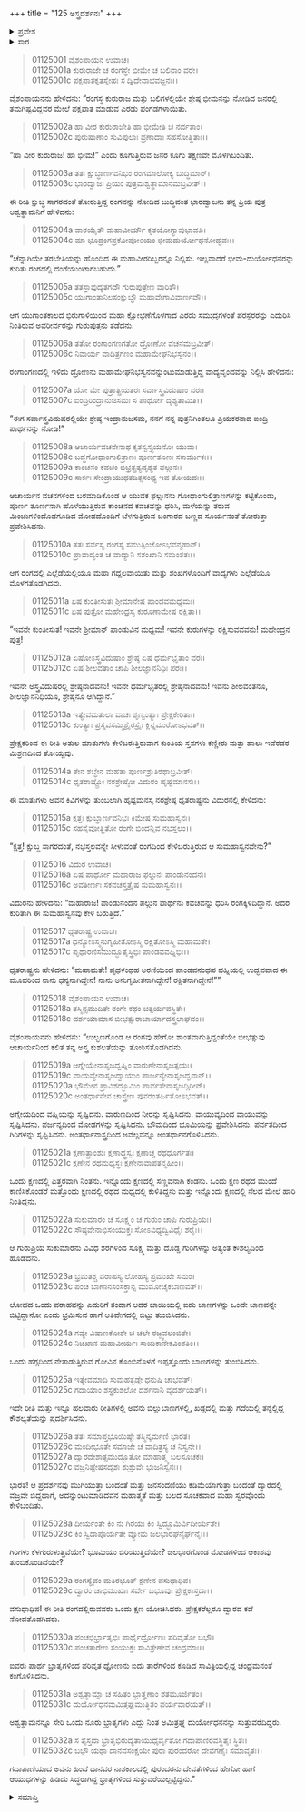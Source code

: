 +++
title = "125 ಅಸ್ತ್ರದರ್ಶನಃ"
+++

<details><summary>ಪ್ರವೇಶ</summary>


।।   ಓಂ ಓಂ ನಮೋ ನಾರಾಯಣಾಯ।।   ಶ್ರೀ ವೇದವ್ಯಾಸಾಯ ನಮಃ ।।

ಶ್ರೀ ಕೃಷ್ಣದ್ವೈಪಾಯನ ವೇದವ್ಯಾಸ ವಿರಚಿತ  

**ಶ್ರೀ ಮಹಾಭಾರತ**

**ಆದಿ ಪರ್ವ**

**ಜತುಗೃಹದಾಹ ಪರ್ವ**

**ಅಧ್ಯಾಯ 125**

</details>


<details><summary>ಸಾರ</summary>

ಅರ್ಜುನನ ಪ್ರತಿಭಾ ಪ್ರದರ್ಶನ (1-32).

</details>


> 01125001 ವೈಶಂಪಾಯನ ಉವಾಚ।  
01125001a ಕುರುರಾಜೇ ಚ ರಂಗಸ್ಥೇ ಭೀಮೇ ಚ ಬಲಿನಾಂ ವರೇ।  
01125001c ಪಕ್ಷಪಾತಕೃತಸ್ನೇಹಃ ಸ ದ್ವಿಧೇವಾಭವಜ್ಜನಃ।।

ವೈಶಂಪಾಯನನು ಹೇಳಿದನು: “ರಂಗಸ್ಥ ಕುರುರಾಜ ಮತ್ತು ಬಲಿಗಳಲ್ಲಿಯೇ ಶ್ರೇಷ್ಠ ಭೀಮನನ್ನು ನೋಡಿದ ಜನರಲ್ಲಿ ತಮಗಿಷ್ಟವಿದ್ದವರ ಮೇಲೆ ಪಕ್ಷಪಾತ ಮಾಡುವ ಎರಡು ಪಂಗಡಗಳಾಯಿತು.

> 01125002a ಹಾ ವೀರ ಕುರುರಾಜೇತಿ ಹಾ ಭೀಮೇತಿ ಚ ನರ್ದತಾಂ।  
01125002c ಪುರುಷಾಣಾಂ ಸುವಿಪುಲಾಃ ಪ್ರಣಾದಾಃ ಸಹಸೋತ್ಥಿತಾಃ।।

“ಹಾ ವೀರ ಕುರುರಾಜ! ಹಾ ಭೀಮ!” ಎಂದು ಕೂಗುತ್ತಿರುವ ಜನರ ಕೂಗು ತಕ್ಷಣವೇ ಮೊಳಗಿಬಂದಿತು.

> 01125003a ತತಃ ಕ್ಷುಬ್ಧಾರ್ಣವನಿಭಂ ರಂಗಮಾಲೋಕ್ಯ ಬುದ್ಧಿಮಾನ್।  
01125003c ಭಾರದ್ವಾಜಃ ಪ್ರಿಯಂ ಪುತ್ರಮಶ್ವತ್ಥಾಮಾನಮಬ್ರವೀತ್।।

ಈ ರೀತಿ ಕ್ಷುಬ್ಧ ಸಾಗರದಂತೆ ತೋರುತ್ತಿದ್ದ ರಂಗವನ್ನು ನೋಡಿದ ಬುದ್ಧಿವಂತ ಭಾರದ್ವಾಜನು ತನ್ನ ಪ್ರಿಯ ಪುತ್ರ ಅಶ್ವತ್ಥಾಮನಿಗೆ ಹೇಳಿದನು:

> 01125004a ವಾರಯೈತೌ ಮಹಾವೀರ್ಯೌ ಕೃತಯೋಗ್ಯಾವುಭಾವಪಿ।  
01125004c ಮಾ ಭೂದ್ರಂಗಪ್ರಕೋಪೋಽಯಂ ಭೀಮದುರ್ಯೋಧನೋದ್ಭವಃ।।

“ಚೆನ್ನಾಗಿಯೇ ತರಬೇತಿಯನ್ನು ಹೊಂದಿದ ಈ ಮಹಾವೀರರಿಬ್ಬರನ್ನೂ ನಿಲ್ಲಿಸು. ಇಲ್ಲವಾದರೆ ಭೀಮ-ದುರ್ಯೋಧನರನ್ನು ಕುರಿತು ರಂಗದಲ್ಲಿ ದಂಗೆಯುಂಟಾಗಬಹುದು.”

> 01125005a ತತಸ್ತಾವುದ್ಯತಗದೌ ಗುರುಪುತ್ರೇಣ ವಾರಿತೌ।  
01125005c ಯುಗಾಂತಾನಿಲಸಂಕ್ಷುಬ್ಧೌ ಮಹಾವೇಗಾವಿವಾರ್ಣವೌ।।

ಆಗ ಯುಗಾಂತಕಾಲದ ಭಿರುಗಾಳಿಯಿಂದ ಮಹಾ ಕ್ಷೋಭಣೆಗೊಳಗಾದ ಎರಡು ಸಮುದ್ರಗಳಂತೆ ಪರಸ್ಪರರನ್ನು ಎದುರಿಸಿ ನಿಂತಿರುವ ಅವರೀರ್ವರನ್ನು ಗುರುಪುತ್ರನು ತಡೆದನು.

> 01125006a ತತೋ ರಂಗಾಂಗಣಗತೋ ದ್ರೋಣೋ ವಚನಮಬ್ರವೀತ್।  
01125006c ನಿವಾರ್ಯ ವಾದಿತ್ರಗಣಂ ಮಹಾಮೇಘನಿಭಸ್ವನಂ।।

ರಂಗಾಂಗಣದಲ್ಲಿ ಇಳಿದು ದ್ರೋಣನು ಮಹಾಮೇಘನಿಭಸ್ವನವನ್ನುಂಟುಮಾಡುತ್ತಿದ್ದ ವಾದ್ಯವೃಂದವನ್ನು ನಿಲ್ಲಿಸಿ ಹೇಳಿದನು:

> 01125007a ಯೋ ಮೇ ಪುತ್ರಾತ್ಪ್ರಿಯತರಃ ಸರ್ವಾಸ್ತ್ರವಿದುಷಾಂ ವರಃ।  
01125007c ಐಂದ್ರಿರಿಂದ್ರಾನುಜಸಮಃ ಸ ಪಾರ್ಥೋ ದೃಶ್ಯತಾಮಿತಿ।।

“ಈಗ ಸರ್ವಾಸ್ತ್ರವಿದುಷರಲ್ಲಿಯೇ ಶ್ರೇಷ್ಠ ಇಂದ್ರಾನುಜಸಮ, ನನಗೆ ನನ್ನ ಪುತ್ರನಿಗಿಂತಲೂ ಪ್ರಿಯಕರನಾದ ಐಂದ್ರಿ ಪಾರ್ಥನನ್ನು ನೋಡಿ!”

> 01125008a ಆಚಾರ್ಯವಚನೇನಾಥ ಕೃತಸ್ವಸ್ತ್ಯಯನೋ ಯುವಾ।  
01125008c ಬದ್ಧಗೋಧಾಂಗುಲಿತ್ರಾಣಃ ಪೂರ್ಣತೂಣಃ ಸಕಾರ್ಮುಕಃ।।  
01125009a ಕಾಂಚನಂ ಕವಚಂ ಬಿಭ್ರತ್ಪ್ರತ್ಯದೃಶ್ಯತ ಫಲ್ಗುನಃ।  
01125009c ಸಾರ್ಕಃ ಸೇಂದ್ರಾಯುಧತಡಿತ್ಸಸಂಧ್ಯ ಇವ ತೋಯದಃ।।

ಆಚಾರ್ಯನ ವಚನಗಳಿಂದ ಬರಮಾಡಿಕೊಂಡ ಆ ಯುವಕ ಫಲ್ಗುನನು ಗೋಧಾಂಗುಲಿತ್ರಾಣಗಳನ್ನು ಕಟ್ಟಿಕೊಂಡು, ಪೂರ್ಣ ತೂರ್ಣನಾಗಿ ಹೊಳೆಯುತ್ತಿರುವ ಕಾಂಚನದ ಕವಚವನ್ನು ಧರಿಸಿ, ಮಳೆಯನ್ನು ತರುವ ಮಿಂಚುಗಳಿಂದೊಡಗೂಡಿದ ಮೋಡದೊಂದಿಗೆ ಬೆಳಗುತ್ತಿರುವ ಬಂಗಾರದ ಬಣ್ಣದ ಸೂರ್ಯನಂತೆ ತೋರುತ್ತಾ ಪ್ರವೇಶಿಸಿದನು.

> 01125010a ತತಃ ಸರ್ವಸ್ಯ ರಂಗಸ್ಯ ಸಮುತ್ಪಿಂಜೋಽಭವನ್ಮಹಾನ್।  
01125010c ಪ್ರಾವಾದ್ಯಂತ ಚ ವಾದ್ಯಾನಿ ಸಶಂಖಾನಿ ಸಮಂತತಃ।।

ಆಗ ರಂಗದಲ್ಲಿ ಎಲ್ಲೆಡೆಯಲ್ಲಿಯೂ ಮಹಾ ಗದ್ದಲವಾಯಿತು ಮತ್ತು ಶಂಖಗಳೊಂದಿಗೆ ವಾದ್ಯಗಳು ಎಲ್ಲೆಡೆಯೂ ಮೊಳಗತೊಡಗಿದವು.

> 01125011a ಏಷ ಕುಂತೀಸುತಃ ಶ್ರೀಮಾನೇಷ ಪಾಂಡವಮಧ್ಯಮಃ।  
01125011c ಏಷ ಪುತ್ರೋ ಮಹೇಂದ್ರಸ್ಯ ಕುರೂಣಾಮೇಷ ರಕ್ಷಿತಾ।।

“ಇವನೇ ಕುಂತೀಸುತ! ಇವನೇ ಶ್ರೀಮಾನ್ ಪಾಂಡುವಿನ ಮಧ್ಯಮ! ಇವನೇ ಕುರುಗಳನ್ನು ರಕ್ಷಿಸುವವವನು! ಮಹೇಂದ್ರನ ಪುತ್ರ!

> 01125012a ಏಷೋಽಸ್ತ್ರವಿದುಷಾಂ ಶ್ರೇಷ್ಠ ಏಷ ಧರ್ಮಭೃತಾಂ ವರಃ।   
01125012c ಏಷ ಶೀಲವತಾಂ ಚಾಪಿ ಶೀಲಜ್ಞಾನನಿಧಿಃ ಪರಃ।।

ಇವನೇ ಅಸ್ತ್ರವಿದುಷರಲ್ಲಿ ಶ್ರೇಷ್ಠನಾದವನು! ಇವನೇ ಧರ್ಮಭೃತರಲ್ಲಿ ಶ್ರೇಷ್ಠನಾದವನು! ಇವನು ಶೀಲವಂತನೂ, ಶೀಲಜ್ಞಾನನಿಧಿಯೂ, ಶ್ರೇಷ್ಠನೂ ಆಗಿದ್ದಾನೆ.”

> 01125013a ಇತ್ಯೇವಮತುಲಾ ವಾಚಃ ಶೃಣ್ವಂತ್ಯಾಃ ಪ್ರೇಕ್ಷಕೇರಿತಾಃ।  
01125013c ಕುಂತ್ಯಾಃ ಪ್ರಸ್ನವಸಮ್ಮಿಶ್ರೈರಸ್ರೈಃ ಕ್ಲಿನ್ನಮುರೋಽಭವತ್।।

ಪ್ರೇಕ್ಷಕರಿಂದ ಈ ರೀತಿ ಅತುಲ ಮಾತುಗಳು ಕೇಳಿಬರುತ್ತಿರುವಾಗ ಕುಂತಿಯ ಸ್ತನಗಳು ಕಣ್ಣೀರು ಮತ್ತು ಹಾಲು ಇವೆರಡರ ಮಿಶ್ರಣದಿಂದ ತೋಯ್ದವು.

> 01125014a ತೇನ ಶಬ್ಧೇನ ಮಹತಾ ಪೂರ್ಣಶ್ರುತಿರಥಾಬ್ರವೀತ್।  
01125014c ಧೃತರಾಷ್ಟ್ರೋ ನರಶ್ರೇಷ್ಠೋ ವಿದುರಂ ಹೃಷ್ಟಮಾನಸಃ।।

ಈ ಮಾತುಗಳು ಅವನ ಕಿವಿಗಳನ್ನು ತುಂಬಲಾಗಿ ಹೃಷ್ಟಮನಸ್ಕ ನರಶ್ರೇಷ್ಠ ಧೃತರಾಷ್ಟ್ರನು ವಿದುರನಲ್ಲಿ ಕೇಳಿದನು:

> 01125015a ಕ್ಷತ್ತಃ ಕ್ಷುಬ್ಧಾರ್ಣವನಿಭಃ ಕಿಮೇಷ ಸುಮಹಾಸ್ವನಃ।   
01125015c ಸಹಸೈವೋತ್ಥಿತೋ ರಂಗೇ ಭಿಂದನ್ನಿವ ನಭಸ್ತಲಂ।।

“ಕ್ಷತ್ತ! ಕ್ಷುಬ್ಧ ಸಾಗರದಂತೆ, ನಭಸ್ತಲವನ್ನೇ ಸೀಳುವಂತೆ ರಂಗದಿಂದ ಕೇಳಿಬರುತ್ತಿರುವ ಆ ಸುಮಹಾಸ್ವನವೇನು?”

> 01125016 ವಿದುರ ಉವಾಚ।  
01125016a ಏಷ ಪಾರ್ಥೋ ಮಹಾರಾಜ ಫಲ್ಗುನಃ ಪಾಂಡುನಂದನಃ।  
01125016c ಅವತೀರ್ಣಃ ಸಕವಚಸ್ತತ್ರೈಷ ಸುಮಹಾಸ್ವನಃ।।

ವಿದುರನು ಹೇಳಿದನು: “ಮಹಾರಾಜ! ಪಾಂಡುನಂದನ ಪಲ್ಗುನ ಪಾರ್ಥನು ಕವಚವನ್ನು ಧರಿಸಿ ರಂಗಕ್ಕಿಳಿದಿದ್ದಾನೆ. ಅದರ ಕುರಿತಾಗಿ ಈ ಸುಮಹಾಸ್ವನವು ಕೇಳಿ ಬರುತ್ತಿದೆ.”

> 01125017 ಧೃತರಾಷ್ಟ್ರ ಉವಾಚ।  
01125017a ಧನ್ಯೋಽಸ್ಮ್ಯನುಗೃಹೀತೋಽಸ್ಮಿ ರಕ್ಷಿತೋಽಸ್ಮಿ ಮಹಾಮತೇ।  
01125017c ಪೃಥಾರಣಿಸಮುದ್ಭೂತೈಸ್ತ್ರಿಭಿಃ ಪಾಂಡವವಹ್ನಿಭಿಃ।।

ಧೃತರಾಷ್ಟ್ರನು ಹೇಳಿದನು: “ಮಹಾಮತೇ! ಪೃಥಳಂಥಹ ಅರಣಿಯಿಂದ ಪಾಂಡವನಂಥಹ ವಹ್ನಿಯಲ್ಲಿ ಉದ್ಭವವಾದ ಈ ಮೂವರಿಂದ ನಾನು ಧನ್ಯನಾಗಿದ್ದೇನೆ! ನಾನು ಅನುಗೃಹೀತನಾಗಿದ್ದೇನೆ! ರಕ್ಷಿತನಾಗಿದ್ದೇನೆ!””

> 01125018 ವೈಶಂಪಾಯನ ಉವಾಚ।  
01125018a ತಸ್ಮಿನ್ಸಮುದಿತೇ ರಂಗೇ ಕಥಂ ಚಿತ್ಪರ್ಯವಸ್ಥಿತೇ।  
01125018c ದರ್ಶಯಾಮಾಸ ಬೀಭತ್ಸುರಾಚಾರ್ಯಾದಸ್ತ್ರಲಾಘವಂ।।

ವೈಶಂಪಾಯನನು ಹೇಳಿದನು: “ಉಲ್ಭಣಗೊಂಡ ಆ ರಂಗವು ಹೇಗೋ ಶಾಂತವಾಗುತ್ತಿದ್ದಂತೆಯೇ ಬೀಭತ್ಸುವು ಆಚಾರ್ಯನಿಂದ ಕಲಿತ ತನ್ನ ಅಸ್ತ್ರ ಕುಶಲತೆಯನ್ನು ತೋರಿಸತೊಡಗಿದನು.

> 01125019a ಆಗ್ನೇಯೇನಾಸೃಜದ್ವಹ್ನಿಂ ವಾರುಣೇನಾಸೃಜತ್ಪಯಃ।  
01125019c ವಾಯವ್ಯೇನಾಸೃಜದ್ವಾಯುಂ ಪಾರ್ಜನ್ಯೇನಾಸೃಜದ್ಘನಾನ್।।   
01125020a ಭೌಮೇನ ಪ್ರಾವಿಶದ್ಭೂಮಿಂ ಪಾರ್ವತೇನಾಸೃಜದ್ಗಿರೀನ್।  
01125020c ಅಂತರ್ಧಾನೇನ ಚಾಸ್ತ್ರೇಣ ಪುನರಂತರ್ಹಿತೋಽಭವತ್।।

ಅಗ್ನೇಯದಿಂದ ವಹ್ನಿಯನ್ನು ಸೃಷ್ಟಿದನು. ವಾರುಣದಿಂದ ನೀರನ್ನು ಸೃಷ್ಟಿಸಿದನು. ವಾಯುವ್ಯದಿಂದ ವಾಯುವನ್ನು ಸೃಷ್ಟಿಸಿದನು. ಪರ್ಜನ್ಯದಿಂದ ಮೋಡಗಳನ್ನು ಸೃಷ್ಟಿಸಿದನು. ಭೌಮದಿಂದ ಭೂಮಿಯನ್ನು ಪ್ರವೇಶಿಸಿದನು. ಪರ್ವತದಿಂದ ಗಿರಿಗಳನ್ನು ಸೃಷ್ಟಿಸಿದನು. ಅಂತರ್ಧಾನಾಸ್ತ್ರದಿಂದ ಅವೆಲ್ಲವನ್ನೂ ಅಂತರ್ಧಾನಗೊಳಿಸಿದನು.

> 01125021a ಕ್ಷಣಾತ್ಪ್ರಾಂಶುಃ ಕ್ಷಣಾದ್ಧ್ರಸ್ವಃ ಕ್ಷಣಾಚ್ಚ ರಥಧೂರ್ಗತಃ।  
01125021c ಕ್ಷಣೇನ ರಥಮಧ್ಯಸ್ಥಃ ಕ್ಷಣೇನಾವಾಪತನ್ಮಹೀಂ।।

ಒಂದು ಕ್ಷಣದಲ್ಲಿ ಎತ್ತರವಾಗಿ ನಿಂತನು. ಇನ್ನೊಂದು ಕ್ಷಣದಲ್ಲಿ ಸಣ್ಣವನಾಗಿ ಕಂಡನು. ಒಂದು ಕ್ಷಣ ರಥದ ಮುಂದೆ ಕಾಣಿಸಿಕೊಂಡರೆ ಮತ್ತೊಂದು ಕ್ಷಣದಲ್ಲಿ ರಥದ ಮಧ್ಯದಲ್ಲಿ ಕುಳಿತಿದ್ದನು ಮತ್ತು ಇನ್ನೊಂದು ಕ್ಷಣದಲ್ಲಿ ನೆಲದ ಮೇಲೆ ಹಾರಿ ನಿಂತಿದ್ದನು.

> 01125022a ಸುಕುಮಾರಂ ಚ ಸೂಕ್ಷ್ಮಂ ಚ ಗುರುಂ ಚಾಪಿ ಗುರುಪ್ರಿಯಃ।  
01125022c ಸೌಷ್ಠವೇನಾಭಿಸಂಯುಕ್ತಃ ಸೋಽವಿಧ್ಯದ್ವಿವಿಧೈಃ ಶರೈಃ।।

ಆ ಗುರುಪ್ರಿಯ ಸುಕುಮಾರನು ವಿವಿಧ ಶರಗಳಿಂದ ಸೂಕ್ಷ್ಮ ಮತ್ತು ದೊಡ್ಡ ಗುರಿಗಳನ್ನು ಅತ್ಯಂತ ಕೌಶಲ್ಯದಿಂದ ಹೊಡೆದನು.

> 01125023a ಭ್ರಮತಶ್ಚ ವರಾಹಸ್ಯ ಲೋಹಸ್ಯ ಪ್ರಮುಖೇ ಸಮಂ।  
01125023c ಪಂಚ ಬಾಣಾನಸಂಸಕ್ತಾನ್ಸ ಮುಮೋಚೈಕಬಾಣವತ್।।

ಲೋಹದ ಒಂದು ವರಾಹವನ್ನು ಎದುರಿಗೆ ತಂದಾಗ ಅದರ ಬಾಯಿಯಲ್ಲಿ ಐದು ಬಾಣಗಳನ್ನು ಒಂದೇ ಬಾಣವನ್ನೇ ಬಿಟ್ಟಿದ್ದಾನೋ ಎಂದು ಭ್ರಮಿಸುವ ಹಾಗೆ ಅತಿವೇಗದಲ್ಲಿ ಬಿಟ್ಟು ತುಂಬಿಸಿದನು.

> 01125024a ಗವ್ಯೇ ವಿಷಾಣಕೋಶೇ ಚ ಚಲೇ ರಜ್ಜ್ವವಲಂಬಿತೇ।  
01125024c ನಿಚಖಾನ ಮಹಾವೀರ್ಯಃ ಸಾಯಕಾನೇಕವಿಂಶತಿಂ।।

ಒಂದು ಹಗ್ಗದಿಂದ ನೇತಾಡುತ್ತಿರುವ ಗೋವಿನ ಕೊಂಬಿನೊಳಗೆ ಇಪ್ಪತ್ತೊಂದು ಬಾಣಗಳನ್ನು ತುಂಬಿಸಿದನು.

> 01125025a ಇತ್ಯೇವಮಾದಿ ಸುಮಹತ್ಖಡ್ಗೇ ಧನುಷಿ ಚಾಭವತ್।  
01125025c ಗದಾಯಾಂ ಶಸ್ತ್ರಕುಶಲೋ ದರ್ಶನಾನಿ ವ್ಯದರ್ಶಯತ್।।

ಇದೇ ರೀತಿ ಮತ್ತು ಇನ್ನೂ ಹಲವಾರು ರೀತಿಗಳಲ್ಲಿ ಅವನು ಬಿಲ್ಲುಬಾಣಗಳಲ್ಲಿ, ಖಡ್ಗದಲ್ಲಿ ಮತ್ತು ಗದೆಯಲ್ಲಿ ತನ್ನಲ್ಲಿದ್ದ ಕೌಶಲ್ಯತೆಯನ್ನು ಪ್ರದರ್ಶಿಸಿದನು.

> 01125026a ತತಃ ಸಮಾಪ್ತಭೂಯಿಷ್ಠೇ ತಸ್ಮಿನ್ಕರ್ಮಣಿ ಭಾರತ।   
01125026c ಮಂದೀಭೂತೇ ಸಮಾಜೇ ಚ ವಾದಿತ್ರಸ್ಯ ಚ ನಿಸ್ವನೇ।।  
01125027a ದ್ವಾರದೇಶಾತ್ಸಮುದ್ಭೂತೋ ಮಾಹಾತ್ಮ್ಯ ಬಲಸೂಚಕಃ।  
01125027c ವಜ್ರನಿಷ್ಪೇಷಸದೃಶಃ ಶುಶ್ರುವೇ ಭುಜನಿಸ್ವನಃ।।

ಭಾರತ! ಆ ಪ್ರದರ್ಶನವು ಮುಗಿಯುತ್ತಾ ಬಂದಂತೆ ಮತ್ತು ಜನಸಂದಣಿಯು ಕಡಿಮೆಯಾಗುತ್ತಾ ಬಂದಂತೆ ದ್ವಾರದಲ್ಲಿ ವಜ್ರವೇ ಬಿದ್ದಹಾಗೆ, ಅದನ್ನುಂಟುಮಾಡಿದವನ ಮಹಾತ್ಮತೆ ಮತ್ತು ಬಲದ ಸೂಚಕವಾದ ಮಹಾ ಸ್ವರವೊಂದು ಕೇಳಿಬಂದಿತು.

> 01125028a ದೀರ್ಯಂತೇ ಕಿಂ ನು ಗಿರಯಃ ಕಿಂ ಸ್ವಿದ್ಭೂಮಿರ್ವಿದೀರ್ಯತೇ।  
01125028c ಕಿಂ ಸ್ವಿದಾಪೂರ್ಯತೇ ವ್ಯೋಮ ಜಲಭಾರಘನೈರ್ಘನೈಃ।।

ಗಿರಿಗಳು ಕೆಳಗುರುಳುತ್ತಿವೆಯೇ? ಭೂಮಿಯು ಬಿರಿಯುತ್ತಿದೆಯೇ? ಜಲಭಾರಗೊಂಡ ಮೋಡಗಳಿಂದ ಆಕಾಶವು ತುಂಬಿಕೊಂಡಿದೆಯೇ?

> 01125029a ರಂಗಸ್ಯೈವಂ ಮತಿರಭೂತ್ ಕ್ಷಣೇನ ವಸುಧಾಧಿಪ।   
01125029c ದ್ವಾರಂ ಚಾಭಿಮುಖಾಃ ಸರ್ವೇ ಬಭೂವುಃ ಪ್ರೇಕ್ಷಕಾಸ್ತದಾ।।

ವಸುಧಾಧಿಪ! ಈ ರೀತಿ ರಂಗದಲ್ಲಿರುವವರು ಒಂದು ಕ್ಷಣ ಯೋಚಿಸಿದರು. ಪ್ರೇಕ್ಷಕರೆಲ್ಲರೂ ದ್ವಾರದ ಕಡೆ ನೋಡತೊಡಗಿದರು.

> 01125030a ಪಂಚಭಿರ್ಭ್ರಾತೃಭಿಃ ಪಾರ್ಥೈರ್ದ್ರೋಣಃ ಪರಿವೃತೋ ಬಭೌ।  
01125030c ಪಂಚತಾರೇಣ ಸಂಯುಕ್ತಃ ಸಾವಿತ್ರೇಣೇವ ಚಂದ್ರಮಾಃ।।

ಐವರು ಪಾರ್ಥ ಭ್ರಾತೃಗಳಿಂದ ಪರಿವೃತ ದ್ರೋಣನು ಐದು ತಾರೆಗಳಿಂದ ಕೂಡಿದ ಸಾವಿತ್ರಿಯಲ್ಲಿದ್ದ ಚಂದ್ರಮನಂತೆ ಕಂಗೊಳಿಸಿದನು.

> 01125031a ಅಶ್ವತ್ಥಾಮ್ನಾ ಚ ಸಹಿತಂ ಭ್ರಾತೄಣಾಂ ಶತಮೂರ್ಜಿತಂ।  
01125031c ದುರ್ಯೋಧನಮಮಿತ್ರಘ್ನಮುತ್ಥಿತಂ ಪರ್ಯವಾರಯತ್।।

ಅಶ್ವತ್ಥಾಮನನ್ನೂ ಸೇರಿ ಒಂದು ನೂರು ಭ್ರಾತೃಗಳು ಎದ್ದು ನಿಂತ ಅಮಿತ್ರಘ್ನ ದುರ್ಯೋಧನನನ್ನು ಸುತ್ತುವರೆದಿದ್ದರು.

> 01125032a ಸ ತೈಸ್ತದಾ ಭ್ರಾತೃಭಿರುದ್ಯತಾಯುಧೈರ್ವೃತೋ ಗದಾಪಾಣಿರವಸ್ಥಿತೈಃ ಸ್ಥಿತಃ।  
01125032c ಬಭೌ ಯಥಾ ದಾನವಸಂಕ್ಷಯೇ ಪುರಾ ಪುರಂದರೋ ದೇವಗಣೈಃ ಸಮಾವೃತಃ।।  
> 
ಗದಾಪಾಣಿಯಾದ ಅವನು ಹಿಂದೆ ದಾನವರ ನಾಶಕಾಲದಲ್ಲಿ ಪುರಂದರನು ದೇವತೆಗಳಿಂದ ಹೇಗೋ ಹಾಗೆ ಆಯುಧಗಳನ್ನು ಹಿಡಿದು ಸಿದ್ಧರಾಗಿದ್ದ ಭ್ರಾತೃಗಳಿಂದ ಸುತ್ತುವರೆಯಲ್ಪಟ್ಟಿದ್ದನು.”


<details><summary>ಸಮಾಪ್ತಿ</summary>

ಇತಿ ಶ್ರೀ ಮಹಾಭಾರತೇ ಆದಿಪರ್ವಣಿ ಜತುಗೃಹದಾಹಪರ್ವಣಿ ಅಸ್ತ್ರದರ್ಶನೇ ಪಂಚವಿಂಶತ್ಯಾಧಿಕಶತತಮೋಽಧ್ಯಾಯಃ।।  
ಇದು ಶ್ರೀ ಮಹಾಭಾರತದಲ್ಲಿ ಆದಿಪರ್ವದಲ್ಲಿ ಜತುಗೃಹದಾಹ ಪರ್ವದಲ್ಲಿ ಅಸ್ತ್ರದರ್ಶನ ಎನ್ನುವ ನೂರಾ ಇಪ್ಪತ್ತೈದನೆಯ ಅಧ್ಯಾಯವು.



</details>

